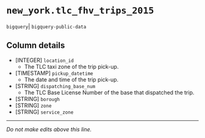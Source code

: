 # `new_york.tlc_fhv_trips_2015`
`bigquery`| `bigquery-public-data`

## Column details
* [INTEGER]   `location_id`
  - The TLC taxi zone of the trip pick-up.
* [TIMESTAMP] `pickup_datetime`
  - The date and time of the trip pick-up.
* [STRING]    `dispatching_base_num`
  - The TLC Base License Number of the base that dispatched the trip.
* [STRING]    `borough`
* [STRING]    `zone`
* [STRING]    `service_zone`

-------------------------------------------------------------------------------
*Do not make edits above this line.*
